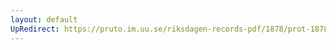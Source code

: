 ```yaml
---
layout: default
UpRedirect: https://pruto.im.uu.se/riksdagen-records-pdf/1878/prot-1878--ak--044/prot-1878--ak--044_057.pdf
---
```


